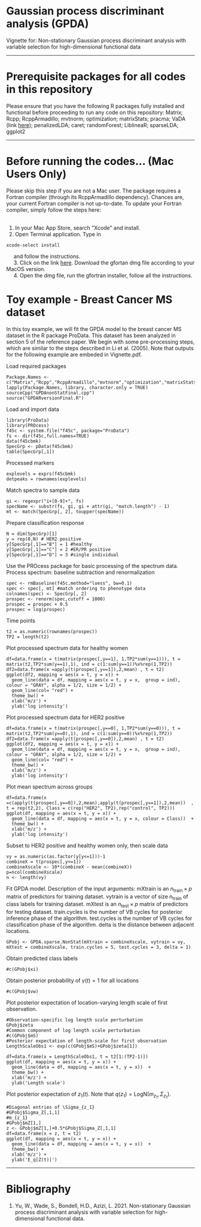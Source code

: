 # Gaussian process discriminant analysis (GPDA)

Vignette for: Non-stationary Gaussian process discriminant analysis with variable selection for high-dimensional functional data

* * *

# Prerequisite packages for all codes in this repository

Please ensure that you have the following R packages fully installed and functional before proceeding to run any code on this repository: Matrix; Rcpp; RcppArmadillo; mvtnorm; optimization; matrixStats; pracma; VaDA (link [here](https://github.com/weichangyu10/VaDA)); penalizedLDA; caret; randomForest; LiblineaR; sparseLDA; ggplot2

* * *

# Before running the codes... (Mac Users Only)
Please skip this step if you are not a Mac user. The package requires a Fortran compiler (through its RcppArmadillo dependency).
Chances are, your current Fortran compiler is not up-to-date. To update your Fortran compiler, simply follow the steps here: <br />
&nbsp;

1. In your Mac App Store, search "Xcode" and install. <br />
2. Open Terminal application. Type in

```{eval=FALSE}
xcode-select install
```
&nbsp; &nbsp;&nbsp;
and follow the instructions.<br />
&nbsp; &nbsp;&nbsp;
3. Click on the link [here](https://github.com/fxcoudert/gfortran-for-macOS/releases). Download the gfortan dmg file according to your MacOS version. <br />
&nbsp; &nbsp;&nbsp;
4. Open the dmg file, run the gfortran installer, follow all the instructions.

# Toy example - Breast Cancer MS dataset
In this toy example, we will fit the GPDA model to the breast cancer MS dataset in the R package ProData. This dataset has been analyzed in section 5 of the reference paper. We begin with some pre-processing steps, which are similar to the steps described in Li et al. (2005). Note that outputs for the following example are embeded in Vignette.pdf.

Load required packages
```{r}
Package.Names <- c("Matrix","Rcpp","RcppArmadillo","mvtnorm","optimization","matrixStats","matrixStats","ggplot2","formatR")
lapply(Package.Names, library, character.only = TRUE)
sourceCpp("GPDAnonStatFinal.cpp")
source("GPDARversionFinal.R")
```

Load and import data
```{r}
library(ProData)
library(PROcess)
f45c <- system.file("f45c", package="ProData")
fs <- dir(f45c,full.names=TRUE)
data(f45cbmk)
SpecGrp <- pData(f45cbmk)
table(SpecGrp[,1])
```

Processed markers
```{r}
explevels = exprs(f45cbmk)
detpeaks = rownames(explevels)
```

Match spectra to sample data
```{r}
gi <- regexpr("i+[0-9]+", fs)
specName <- substr(fs, gi, gi + attr(gi, "match.length") - 1)
mt <- match(SpecGrp[, 2], toupper(specName))
```

Prepare classification response
```{r}
N = dim(SpecGrp)[1]
y = rep(0,N) # HER2 positive
y[SpecGrp[,1]=="B"] = 1 #healthy
y[SpecGrp[,1]=="C"] = 2 #ER/PR positive
y[SpecGrp[,1]=="D"] = 3 #single individual
```

Use the PROcess package for basic processing of the spectrum data. Process spectrum: baseline subtraction and renormalization
```{r}
spec <- rmBaseline(f45c,method="loess", bw=0.1)
spec <- spec[, mt] #match ordering to phenotype data
colnames(spec) <- SpecGrp[, 2]
prospec <- renorm(spec,cutoff = 1000)
prospec = prospec + 0.5
prospec = log(prospec)
```

Time points
```{r}
t2 = as.numeric(rownames(prospec))
TP2 = length(t2)
```

Plot processed spectrum data for healthy women
```{r}
df=data.frame(x = t(matrix(prospec[,y==1], 1,TP2*sum(y==1))), t = matrix(t2,TP2*sum(y==1),1), ind = c(1:sum(y==1))%x%rep(1,TP2))
df2=data.frame(x =apply(t(prospec[,y==1]),2,mean) , t = t2)
ggplot(df2, mapping = aes(x = t, y = x)) +
  geom_line(data = df, mapping = aes(x = t, y = x,  group = ind), colour = "GRAY", alpha = 1/2, size = 1/2) +
  geom_line(col= "red") +
  theme_bw() +
  xlab('m/z') +
  ylab('log intensity')
```

Plot processed spectrum data for HER2 positive
```{r}
df=data.frame(x = t(matrix(prospec[,y==0], 1,TP2*sum(y==0))), t = matrix(t2,TP2*sum(y==0),1), ind = c(1:sum(y==0))%x%rep(1,TP2))
df2=data.frame(x =apply(t(prospec[,y==0]),2,mean) , t = t2)
ggplot(df2, mapping = aes(x = t, y = x)) +
  geom_line(data = df, mapping = aes(x = t, y = x,  group = ind), colour = "GRAY", alpha = 1/2, size = 1/2) +
  geom_line(col= "red") +
  theme_bw() +
  xlab('m/z') +
  ylab('log intensity')
```

Plot mean spectrum across groups
```{r}
df=data.frame(x =c(apply(t(prospec[,y==0]),2,mean),apply(t(prospec[,y==1]),2,mean))  , t = rep(t2,2), Class = c(rep("HER2", TP2),rep("control", TP2)))
ggplot(df, mapping = aes(x = t, y = x)) +
  geom_line(data = df, mapping = aes(x = t, y = x, colour = Class))  +
  theme_bw() +
  xlab('m/z') +
  ylab('log intensity')
```

Subset to HER2 positive and healthy women only, then scale data
```{r}
vy = as.numeric(as.factor(y[y<=1]))-1
combineX = t(prospec[,y<=1])
combineXscale <- 10*(combineX - mean(combineX))
p=ncol(combineXscale)
n <- length(vy)
```

Fit GPDA model. Description of the input arguments: mXtrain is an $n_{\text{train}} \times p$ matrix of predictors for training dataset. vytrain is a vector of size $n_{\text{train}}$ of class labels for training dataset. mXtest is an $n_{\text{test}} \times p$ matrix of predictors for testing dataset. train.cycles is the number of VB cycles for posterior inference phase of the algorithm. test.cycles is the number of VB cycles for classification phase of the algorithm. delta is the distance between adjacent locations.
```{r}
GPobj <- GPDA.sparse.NonStat(mXtrain = combineXscale, vytrain = vy, mXtest = combineXscale, train.cycles = 5, test.cycles = 3, delta = 1)
```

Obtain predicted class labels
```{r}
#c(GPobj$xi)
```

Obtain posterior probability of $\gamma(t)=1$ for all locations
```{r}
#c(GPobj$vw)
```

Plot posterior expectation of location-varying length scale of first observation.
```{r}
#Observation-specific log length scale perturbation
GPobj$zeta
#Common component of log length scale perturbation
#c(GPobj$mS)
#Posterior expectation of length-scale for first observation
LengthScaleObs1 <- exp(c(GPobj$mS)+GPobj$zeta[1])

df=data.frame(x = LengthScaleObs1, t = t2[1:(TP2-1)])
ggplot(df, mapping = aes(x = t, y = x)) +
  geom_line(data = df, mapping = aes(x = t, y = x))  +
  theme_bw() +
  xlab('m/z') +
  ylab('Length scale')
```

Plot posterior expectation of $z_1(t)$. Note that $q(z_1) = \text{LogN}(m_{z_1}, \Sigma_{z_1})$.
```{r}
#Diagonal entries of \Sigma_{z_1}
#GPobj$Sigma_Z[,1,1]
#m_{z_1}
#GPobj$mZ[1,]
z <- GPobj$mZ[1,]+0.5*GPobj$Sigma_Z[,1,1]
df=data.frame(x = z, t = t2)
ggplot(df, mapping = aes(x = t, y = x)) +
  geom_line(data = df, mapping = aes(x = t, y = x))  +
  theme_bw() +
  xlab('m/z') +
  ylab('E_q[Z(t)]')
```

* * *
# Bibliography
1. Yu, W., Wade, S., Bondell, H.D., Azizi, L. 2021. Non-stationary Gaussian process discriminant analysis with variable selection for high-dimensional functional data. <br />
